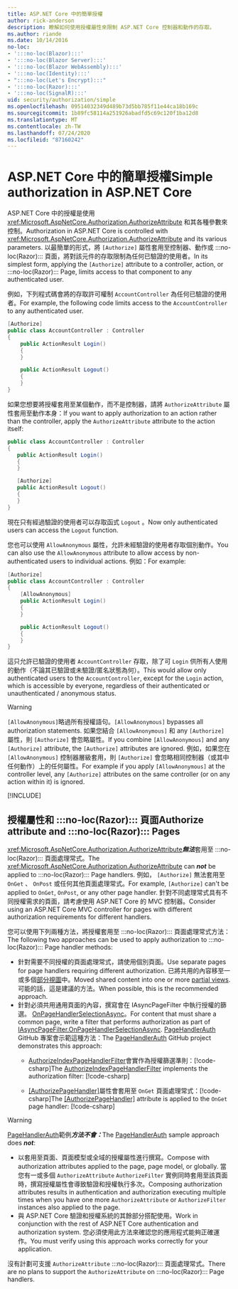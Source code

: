 ```yaml
---
title: ASP.NET Core 中的簡單授權
author: rick-anderson
description: 瞭解如何使用授權屬性來限制 ASP.NET Core 控制器和動作的存取。
ms.author: riande
ms.date: 10/14/2016
no-loc:
- ':::no-loc(Blazor):::'
- ':::no-loc(Blazor Server):::'
- ':::no-loc(Blazor WebAssembly):::'
- ':::no-loc(Identity):::'
- ":::no-loc(Let's Encrypt):::"
- ':::no-loc(Razor):::'
- ':::no-loc(SignalR):::'
uid: security/authorization/simple
ms.openlocfilehash: 09514032349d489b73d5bb785f11e44ca18b169c
ms.sourcegitcommit: 1b89fc58114a251926abadfd5c69c120f1ba12d8
ms.translationtype: MT
ms.contentlocale: zh-TW
ms.lasthandoff: 07/24/2020
ms.locfileid: "87160242"
---
```

# <a name="simple-authorization-in-aspnet-core"></a><span data-ttu-id="5646d-103">ASP.NET Core 中的簡單授權</span><span class="sxs-lookup"><span data-stu-id="5646d-103">Simple authorization in ASP.NET Core</span></span>

<a name="security-authorization-simple"></a>

<span data-ttu-id="5646d-104">ASP.NET Core 中的授權是使用 <xref:Microsoft.AspNetCore.Authorization.AuthorizeAttribute> 和其各種參數來控制。</span><span class="sxs-lookup"><span data-stu-id="5646d-104">Authorization in ASP.NET Core is controlled with <xref:Microsoft.AspNetCore.Authorization.AuthorizeAttribute> and its various parameters.</span></span> <span data-ttu-id="5646d-105">以最簡單的形式，將 `[Authorize]` 屬性套用至控制器、動作或 :::no-loc(Razor)::: 頁面，將對該元件的存取限制為任何已驗證的使用者。</span><span class="sxs-lookup"><span data-stu-id="5646d-105">In its simplest form, applying the `[Authorize]` attribute to a controller, action, or :::no-loc(Razor)::: Page, limits access to that component to any authenticated user.</span></span>

<span data-ttu-id="5646d-106">例如，下列程式碼會將的存取許可權制 `AccountController` 為任何已驗證的使用者。</span><span class="sxs-lookup"><span data-stu-id="5646d-106">For example, the following code limits access to the `AccountController` to any authenticated user.</span></span>

```csharp
[Authorize]
public class AccountController : Controller
{
    public ActionResult Login()
    {
    }

    public ActionResult Logout()
    {
    }
}
```

<span data-ttu-id="5646d-107">如果您想要將授權套用至某個動作，而不是控制器，請將 `AuthorizeAttribute` 屬性套用至動作本身：</span><span class="sxs-lookup"><span data-stu-id="5646d-107">If you want to apply authorization to an action rather than the controller, apply the `AuthorizeAttribute` attribute to the action itself:</span></span>

```csharp
public class AccountController : Controller
{
   public ActionResult Login()
   {
   }

   [Authorize]
   public ActionResult Logout()
   {
   }
}
```

<span data-ttu-id="5646d-108">現在只有經過驗證的使用者可以存取函式 `Logout` 。</span><span class="sxs-lookup"><span data-stu-id="5646d-108">Now only authenticated users can access the `Logout` function.</span></span>

<span data-ttu-id="5646d-109">您也可以使用 `AllowAnonymous` 屬性，允許未經驗證的使用者存取個別動作。</span><span class="sxs-lookup"><span data-stu-id="5646d-109">You can also use the `AllowAnonymous` attribute to allow access by non-authenticated users to individual actions.</span></span> <span data-ttu-id="5646d-110">例如：</span><span class="sxs-lookup"><span data-stu-id="5646d-110">For example:</span></span>

```csharp
[Authorize]
public class AccountController : Controller
{
    [AllowAnonymous]
    public ActionResult Login()
    {
    }

    public ActionResult Logout()
    {
    }
}
```

<span data-ttu-id="5646d-111">這只允許已驗證的使用者 `AccountController` 存取，除了可 `Login` 供所有人使用的動作（不論其已驗證或未驗證/匿名狀態為何）。</span><span class="sxs-lookup"><span data-stu-id="5646d-111">This would allow only authenticated users to the `AccountController`, except for the `Login` action, which is accessible by everyone, regardless of their authenticated or unauthenticated / anonymous status.</span></span>

> [!WARNING]
> <span data-ttu-id="5646d-112">`[AllowAnonymous]`略過所有授權語句。</span><span class="sxs-lookup"><span data-stu-id="5646d-112">`[AllowAnonymous]` bypasses all authorization statements.</span></span> <span data-ttu-id="5646d-113">如果您結合 `[AllowAnonymous]` 和 any `[Authorize]` 屬性，則 `[Authorize]` 會忽略屬性。</span><span class="sxs-lookup"><span data-stu-id="5646d-113">If you combine `[AllowAnonymous]` and any `[Authorize]` attribute, the `[Authorize]` attributes are ignored.</span></span> <span data-ttu-id="5646d-114">例如，如果您在 `[AllowAnonymous]` 控制器層級套用，則 `[Authorize]` 會忽略相同控制器（或其中任何動作）上的任何屬性。</span><span class="sxs-lookup"><span data-stu-id="5646d-114">For example if you apply `[AllowAnonymous]` at the controller level, any `[Authorize]` attributes on the same controller (or on any action within it) is ignored.</span></span>

[!INCLUDE[](~/includes/requireAuth.md)]

<a name="aarp"></a>

## <a name="authorize-attribute-and-no-locrazor-pages"></a><span data-ttu-id="5646d-115">授權屬性和 :::no-loc(Razor)::: 頁面</span><span class="sxs-lookup"><span data-stu-id="5646d-115">Authorize attribute and :::no-loc(Razor)::: Pages</span></span>

<span data-ttu-id="5646d-116"><xref:Microsoft.AspNetCore.Authorization.AuthorizeAttribute>***無法***套用至 :::no-loc(Razor)::: 頁面處理常式。</span><span class="sxs-lookup"><span data-stu-id="5646d-116">The <xref:Microsoft.AspNetCore.Authorization.AuthorizeAttribute> can ***not*** be applied to :::no-loc(Razor)::: Page handlers.</span></span> <span data-ttu-id="5646d-117">例如， `[Authorize]` 無法套用至 `OnGet` 、 `OnPost` 或任何其他頁面處理常式。</span><span class="sxs-lookup"><span data-stu-id="5646d-117">For example, `[Authorize]` can't be applied to `OnGet`, `OnPost`, or any other page handler.</span></span> <span data-ttu-id="5646d-118">針對不同處理常式具有不同授權需求的頁面，請考慮使用 ASP.NET Core 的 MVC 控制器。</span><span class="sxs-lookup"><span data-stu-id="5646d-118">Consider using an ASP.NET Core MVC controller for pages with different authorization requirements for different handlers.</span></span>

<span data-ttu-id="5646d-119">您可以使用下列兩種方法，將授權套用至 :::no-loc(Razor)::: 頁面處理常式方法：</span><span class="sxs-lookup"><span data-stu-id="5646d-119">The following two approaches can be used to apply authorization to :::no-loc(Razor)::: Page handler methods:</span></span>

* <span data-ttu-id="5646d-120">針對需要不同授權的頁面處理常式，請使用個別頁面。</span><span class="sxs-lookup"><span data-stu-id="5646d-120">Use separate pages for page handlers requiring different authorization.</span></span> <span data-ttu-id="5646d-121">已將共用的內容移至一或多個[部分視圖](xref:mvc/views/partial)中。</span><span class="sxs-lookup"><span data-stu-id="5646d-121">Moved shared content into one or more [partial views](xref:mvc/views/partial).</span></span> <span data-ttu-id="5646d-122">可能的話，這是建議的方法。</span><span class="sxs-lookup"><span data-stu-id="5646d-122">When possible, this is the recommended approach.</span></span>
* <span data-ttu-id="5646d-123">針對必須共用通用頁面的內容，撰寫會在 IAsyncPageFilter 中執行授權的篩選。 [OnPageHandlerSelectionAsync](xref:Microsoft.AspNetCore.Mvc.Filters.IAsyncPageFilter.OnPageHandlerSelectionAsync%2A)。</span><span class="sxs-lookup"><span data-stu-id="5646d-123">For content that must share a common page, write a filter that performs authorization as part of [IAsyncPageFilter.OnPageHandlerSelectionAsync](xref:Microsoft.AspNetCore.Mvc.Filters.IAsyncPageFilter.OnPageHandlerSelectionAsync%2A).</span></span> <span data-ttu-id="5646d-124">[PageHandlerAuth](https://github.com/dotnet/AspNetCore.Docs/tree/master/aspnetcore/security/authorization/simple/samples/3.1/PageHandlerAuth) GitHub 專案會示範這種方法：</span><span class="sxs-lookup"><span data-stu-id="5646d-124">The [PageHandlerAuth](https://github.com/dotnet/AspNetCore.Docs/tree/master/aspnetcore/security/authorization/simple/samples/3.1/PageHandlerAuth) GitHub project demonstrates this approach:</span></span>
  * <span data-ttu-id="5646d-125">[AuthorizeIndexPageHandlerFilter](https://github.com/dotnet/AspNetCore.Docs/blob/master/aspnetcore/security/authorization/simple/samples/3.1/PageHandlerAuth/AuthorizeIndexPageHandlerFilter.cs)會實作為授權篩選準則：[!code-csharp[](~/security/authorization/simple/samples/3.1/PageHandlerAuth/Pages/Index.cshtml.cs?name=snippet)]</span><span class="sxs-lookup"><span data-stu-id="5646d-125">The [AuthorizeIndexPageHandlerFilter](https://github.com/dotnet/AspNetCore.Docs/blob/master/aspnetcore/security/authorization/simple/samples/3.1/PageHandlerAuth/AuthorizeIndexPageHandlerFilter.cs) implements the authorization filter: [!code-csharp[](~/security/authorization/simple/samples/3.1/PageHandlerAuth/Pages/Index.cshtml.cs?name=snippet)]</span></span>

  * <span data-ttu-id="5646d-126">[[AuthorizePageHandler]](https://github.com/dotnet/AspNetCore.Docs/tree/master/aspnetcore/security/authorization/simple/samples/3.1/PageHandlerAuth/Pages/Index.cshtml.cs#L16)屬性會套用至 `OnGet` 頁面處理常式：[!code-csharp[](~/security/authorization/simple/samples/3.1/PageHandlerAuth/AuthorizeIndexPageHandlerFilter.cs?name=snippet)]</span><span class="sxs-lookup"><span data-stu-id="5646d-126">The [[AuthorizePageHandler]](https://github.com/dotnet/AspNetCore.Docs/tree/master/aspnetcore/security/authorization/simple/samples/3.1/PageHandlerAuth/Pages/Index.cshtml.cs#L16) attribute is applied to the `OnGet` page handler: [!code-csharp[](~/security/authorization/simple/samples/3.1/PageHandlerAuth/AuthorizeIndexPageHandlerFilter.cs?name=snippet)]</span></span>

> [!WARNING]
> <span data-ttu-id="5646d-127">[PageHandlerAuth](https://github.com/pranavkm/PageHandlerAuth)範例***方法不會：***</span><span class="sxs-lookup"><span data-stu-id="5646d-127">The [PageHandlerAuth](https://github.com/pranavkm/PageHandlerAuth) sample approach does ***not***:</span></span>
> * <span data-ttu-id="5646d-128">以套用至頁面、頁面模型或全域的授權屬性進行撰寫。</span><span class="sxs-lookup"><span data-stu-id="5646d-128">Compose with authorization attributes applied to the page, page model, or globally.</span></span> <span data-ttu-id="5646d-129">當您有一或多個 `AuthorizeAttribute` `AuthorizeFilter` 實例同時套用至該頁面時，撰寫授權屬性會導致驗證和授權執行多次。</span><span class="sxs-lookup"><span data-stu-id="5646d-129">Composing authorization attributes results in authentication and authorization executing multiple times when you have one more `AuthorizeAttribute` or `AuthorizeFilter` instances also applied to the page.</span></span>
> * <span data-ttu-id="5646d-130">與 ASP.NET Core 驗證和授權系統的其餘部分搭配使用。</span><span class="sxs-lookup"><span data-stu-id="5646d-130">Work in conjunction with the rest of ASP.NET Core authentication and authorization system.</span></span> <span data-ttu-id="5646d-131">您必須使用此方法來確認您的應用程式能夠正確運作。</span><span class="sxs-lookup"><span data-stu-id="5646d-131">You must verify using this approach works correctly for your application.</span></span>

<span data-ttu-id="5646d-132">沒有計劃可支援 `AuthorizeAttribute` :::no-loc(Razor)::: 頁面處理常式。</span><span class="sxs-lookup"><span data-stu-id="5646d-132">There are no plans to support the `AuthorizeAttribute` on :::no-loc(Razor)::: Page handlers.</span></span> 

